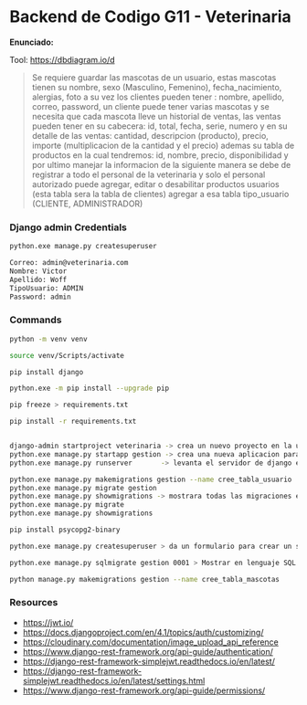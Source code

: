 # Backend de Codigo G11 - Veterinaria

**Enunciado:**

Tool: https://dbdiagram.io/d

>  Se requiere guardar las mascotas de un usuario, estas mascotas tienen su 
>  nombre, sexo (Masculino, Femenino), fecha_nacimiento, alergias, foto 
>  a su vez los clientes pueden tener : nombre, apellido, correo, password, 
>  un cliente puede tener varias mascotas y se necesita que cada mascota lleve 
>  un historial de ventas, las ventas pueden tener en su cabecera: 
>  id, total, fecha, serie, numero
>  y en su detalle de las ventas:
>  cantidad, descripcion (producto), precio, importe
>  (multiplicacion de la cantidad y el precio)
>  ademas su tabla de productos en la cual tendremos: id, nombre, precio, disponibilidad
>  y por ultimo manejar la informacion de la siguiente manera
>  se debe de registrar a todo el personal de la veterinaria y solo el personal 
>  autorizado puede agregar, editar o desabilitar productos
>  usuarios (esta tabla sera la tabla de clientes) agregar a esa tabla 
>  tipo_usuario (CLIENTE, ADMINISTRADOR)

### Django admin Credentials

```bash
python.exe manage.py createsuperuser

Correo: admin@veterinaria.com
Nombre: Victor
Apellido: Woff
TipoUsuario: ADMIN
Password: admin 
```


### Commands

```bash
python -m venv venv

source venv/Scripts/activate

pip install django

python.exe -m pip install --upgrade pip

pip freeze > requirements.txt

pip install -r requirements.txt


django-admin startproject veterinaria -> crea un nuevo proyecto en la ubicación de la terminal
python.exe manage.py startapp gestion -> crea una nueva aplicacion para el proyecto
python.exe manage.py runserver       -> levanta el servidor de django en DESARROLLO

python.exe manage.py makemigrations gestion --name cree_tabla_usuario
python.exe manage.py migrate gestion
python.exe manage.py showmigrations -> mostrara todas las migraciones en mi proyecto y las que no se ha ejecutado se mostrara 'vacia' [ ] y las que si [X]
python.exe manage.py migrate
python.exe manage.py showmigrations

pip install psycopg2-binary

python.exe manage.py createsuperuser > da un formulario para crear un superusuario con acceso al panel administrativo

python.exe manage.py sqlmigrate gestion 0001 > Mostrar en lenguaje SQL que contiene esa migración

python manage.py makemigrations gestion --name cree_tabla_mascotas
```


### Resources

* https://jwt.io/
* https://docs.djangoproject.com/en/4.1/topics/auth/customizing/
* https://cloudinary.com/documentation/image_upload_api_reference
* https://www.django-rest-framework.org/api-guide/authentication/
* https://django-rest-framework-simplejwt.readthedocs.io/en/latest/
* https://django-rest-framework-simplejwt.readthedocs.io/en/latest/settings.html
* https://www.django-rest-framework.org/api-guide/permissions/
